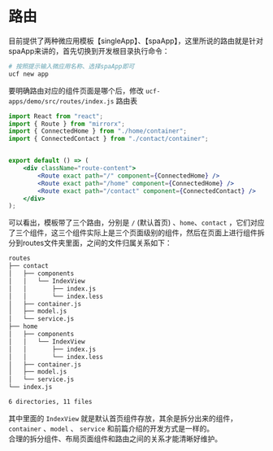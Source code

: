 # 路由

目前提供了两种微应用模板【singleApp】、【spaApp】，这里所说的路由就是针对spaApp来讲的，首先切换到开发根目录执行命令：

```bash
# 按照提示输入微应用名称、选择spaApp即可
ucf new app
```

要明确路由对应的组件页面是哪个后，修改 `ucf-apps/demo/src/routes/index.js` 路由表

```jsx
import React from "react";
import { Route } from "mirrorx";
import { ConnectedHome } from "./home/container";
import { ConnectedContact } from "./contact/container";


export default () => (
    <div className="route-content">
        <Route exact path="/" component={ConnectedHome} />
        <Route exact path="/home" component={ConnectedHome} />
        <Route exact path="/contact" component={ConnectedContact} />
    </div>
);
```

可以看出，模板带了三个路由，分别是 `/` (默认首页) 、`home`、`contact` ，它们对应了三个组件，这三个组件实际上是三个页面级别的组件，然后在页面上进行组件拆分到routes文件夹里面，之间的文件归属关系如下：

```bash
routes
├── contact
│   ├── components
│   │   └── IndexView
│   │       ├── index.js
│   │       └── index.less
│   ├── container.js
│   ├── model.js
│   └── service.js
├── home
│   ├── components
│   │   └── IndexView
│   │       ├── index.js
│   │       └── index.less
│   ├── container.js
│   ├── model.js
│   └── service.js
└── index.js

6 directories, 11 files
```

其中里面的 `IndexView` 就是默认首页组件存放，其余是拆分出来的组件，`container` 、`model` 、 `service` 和前篇介绍的开发方式是一样的。<br />合理的拆分组件、布局页面组件和路由之间的关系才能清晰好维护。

